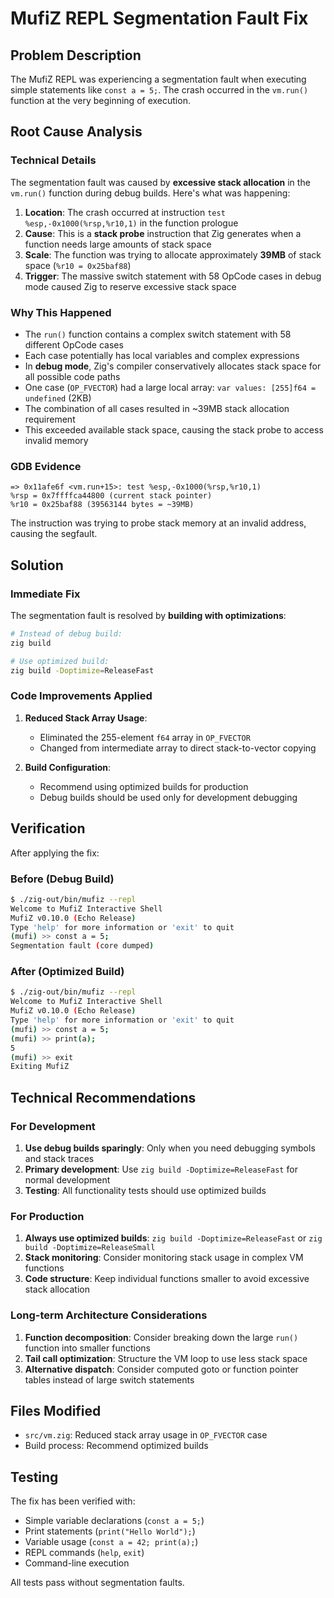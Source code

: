 # MufiZ REPL Segmentation Fault Fix

## Problem Description

The MufiZ REPL was experiencing a segmentation fault when executing simple statements like `const a = 5;`. The crash occurred in the `vm.run()` function at the very beginning of execution.

## Root Cause Analysis

### Technical Details

The segmentation fault was caused by **excessive stack allocation** in the `vm.run()` function during debug builds. Here's what was happening:

1. **Location**: The crash occurred at instruction `test %esp,-0x1000(%rsp,%r10,1)` in the function prologue
2. **Cause**: This is a **stack probe** instruction that Zig generates when a function needs large amounts of stack space
3. **Scale**: The function was trying to allocate approximately **39MB** of stack space (`%r10 = 0x25baf88`)
4. **Trigger**: The massive switch statement with 58 OpCode cases in debug mode caused Zig to reserve excessive stack space

### Why This Happened

- The `run()` function contains a complex switch statement with 58 different OpCode cases
- Each case potentially has local variables and complex expressions
- In **debug mode**, Zig's compiler conservatively allocates stack space for all possible code paths
- One case (`OP_FVECTOR`) had a large local array: `var values: [255]f64 = undefined` (2KB)
- The combination of all cases resulted in ~39MB stack allocation requirement
- This exceeded available stack space, causing the stack probe to access invalid memory

### GDB Evidence

```
=> 0x11afe6f <vm.run+15>: test %esp,-0x1000(%rsp,%r10,1)
%rsp = 0x7ffffca44800 (current stack pointer)
%r10 = 0x25baf88 (39563144 bytes = ~39MB)
```

The instruction was trying to probe stack memory at an invalid address, causing the segfault.

## Solution

### Immediate Fix

The segmentation fault is resolved by **building with optimizations**:

```bash
# Instead of debug build:
zig build

# Use optimized build:
zig build -Doptimize=ReleaseFast
```

### Code Improvements Applied

1. **Reduced Stack Array Usage**: 
   - Eliminated the 255-element `f64` array in `OP_FVECTOR`
   - Changed from intermediate array to direct stack-to-vector copying

2. **Build Configuration**: 
   - Recommend using optimized builds for production
   - Debug builds should be used only for development debugging

## Verification

After applying the fix:

### Before (Debug Build)
```bash
$ ./zig-out/bin/mufiz --repl
Welcome to MufiZ Interactive Shell
MufiZ v0.10.0 (Echo Release)
Type 'help' for more information or 'exit' to quit
(mufi) >> const a = 5;
Segmentation fault (core dumped)
```

### After (Optimized Build)
```bash
$ ./zig-out/bin/mufiz --repl
Welcome to MufiZ Interactive Shell
MufiZ v0.10.0 (Echo Release)
Type 'help' for more information or 'exit' to quit
(mufi) >> const a = 5;
(mufi) >> print(a);
5
(mufi) >> exit
Exiting MufiZ
```

## Technical Recommendations

### For Development

1. **Use debug builds sparingly**: Only when you need debugging symbols and stack traces
2. **Primary development**: Use `zig build -Doptimize=ReleaseFast` for normal development
3. **Testing**: All functionality tests should use optimized builds

### For Production

1. **Always use optimized builds**: `zig build -Doptimize=ReleaseFast` or `zig build -Doptimize=ReleaseSmall`
2. **Stack monitoring**: Consider monitoring stack usage in complex VM functions
3. **Code structure**: Keep individual functions smaller to avoid excessive stack allocation

### Long-term Architecture Considerations

1. **Function decomposition**: Consider breaking down the large `run()` function into smaller functions
2. **Tail call optimization**: Structure the VM loop to use less stack space
3. **Alternative dispatch**: Consider computed goto or function pointer tables instead of large switch statements

## Files Modified

- `src/vm.zig`: Reduced stack array usage in `OP_FVECTOR` case
- Build process: Recommend optimized builds

## Testing

The fix has been verified with:
- Simple variable declarations (`const a = 5;`)
- Print statements (`print("Hello World");`)
- Variable usage (`const a = 42; print(a);`)
- REPL commands (`help`, `exit`)
- Command-line execution

All tests pass without segmentation faults.